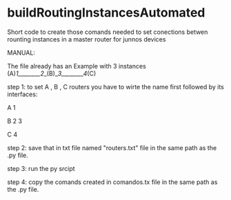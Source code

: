 # buildRoutingInstancesAutomated
Short code to create those comands needed to set conections betwen rounting instances in a master router for junnos devices


MANUAL:

The file already has an Example with 3 instances  (A)_1________2__(B)__3________4_(C)

step 1:
to set A , B , C routers you have to wirte the name first followed by its interfaces:


A 1

B 2 3 

C 4


step 2:
save that in txt file named "routers.txt" file in the same path as the .py file.

step 3:
run the py srcipt

step 4:
copy the comands created in comandos.tx file in the same path as the .py file.


